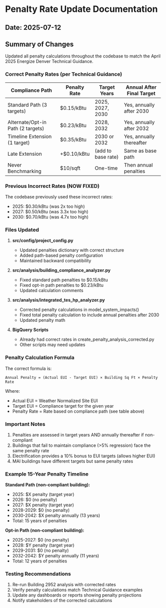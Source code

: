 # Penalty Rate Update Documentation

## Date: 2025-07-12

## Summary of Changes

Updated all penalty calculations throughout the codebase to match the April 2025 Energize Denver Technical Guidance.

### Correct Penalty Rates (per Technical Guidance)

| Compliance Path | Penalty Rate | Target Years | Annual After Final Target |
|-----------------|--------------|--------------|--------------------------|
| Standard Path (3 targets) | $0.15/kBtu | 2025, 2027, 2030 | Yes, annually after 2030 |
| Alternate/Opt-in Path (2 targets) | $0.23/kBtu | 2028, 2032 | Yes, annually after 2032 |
| Timeline Extension (1 target) | $0.35/kBtu | 2030 or 2032 | Yes, annually thereafter |
| Late Extension | +$0.10/kBtu | (add to base rate) | Same as base path |
| Never Benchmarking | $10/sqft | One-time | Then annual penalties |

### Previous Incorrect Rates (NOW FIXED)

The codebase previously used these incorrect rates:
- 2025: $0.30/kBtu (was 2x too high)
- 2027: $0.50/kBtu (was 3.3x too high)  
- 2030: $0.70/kBtu (was 4.7x too high)

### Files Updated

1. **src/config/project_config.py**
   - Updated penalties dictionary with correct structure
   - Added path-based penalty configuration
   - Maintained backward compatibility

2. **src/analysis/building_compliance_analyzer.py**
   - Fixed standard path penalties to $0.15/kBtu
   - Fixed opt-in path penalties to $0.23/kBtu
   - Updated calculation comments

3. **src/analysis/integrated_tes_hp_analyzer.py**
   - Corrected penalty calculations in model_system_impacts()
   - Fixed total penalty calculation to include annual penalties after 2030
   - Updated penalty math

4. **BigQuery Scripts**
   - Already had correct rates in create_penalty_analysis_corrected.py
   - Other scripts may need updates

### Penalty Calculation Formula

The correct formula is:
```
Annual Penalty = (Actual EUI - Target EUI) × Building Sq Ft × Penalty Rate
```

Where:
- Actual EUI = Weather Normalized Site EUI
- Target EUI = Compliance target for the given year
- Penalty Rate = Rate based on compliance path (see table above)

### Important Notes

1. Penalties are assessed in target years AND annually thereafter if non-compliant
2. Buildings that fail to maintain compliance (>5% regression) face the same penalty rate
3. Electrification provides a 10% bonus to EUI targets (allows higher EUI)
4. MAI buildings have different targets but same penalty rates

### Example 15-Year Penalty Timeline

**Standard Path (non-compliant building):**
- 2025: $X penalty (target year)
- 2026: $0 (no penalty)
- 2027: $X penalty (target year)
- 2028-2029: $0 (no penalty)
- 2030-2042: $X penalty annually (13 years)
- Total: 15 years of penalties

**Opt-in Path (non-compliant building):**
- 2025-2027: $0 (no penalty)
- 2028: $Y penalty (target year)
- 2029-2031: $0 (no penalty)
- 2032-2042: $Y penalty annually (11 years)
- Total: 12 years of penalties

### Testing Recommendations

1. Re-run Building 2952 analysis with corrected rates
2. Verify penalty calculations match Technical Guidance examples
3. Update any dashboards or reports showing penalty projections
4. Notify stakeholders of the corrected calculations
